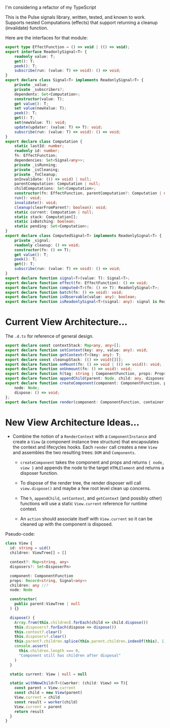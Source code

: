 <!-- Describe how Pulse/View works. -->

I'm considering a refactor of my TypeScript 

This is the Pulse signals library, written, tested, and known to work. Supports nested Computations (effects) that support returning a cleanup (invalidate) function. 

Here are the interfaces for that module:

```ts
export type EffectFunction = () => void | (() => void);
export interface ReadonlySignal<T> {
    readonly value: T;
    get(): T;
    peek(): T;
    subscribe(run: (value: T) => void): () => void;
}
export declare class Signal<T> implements ReadonlySignal<T> {
    private _value;
    private _subscribers?;
    dependents: Set<Computation>;
    constructor(value: T);
    get value(): T;
    set value(newValue: T);
    peek(): T;
    get(): T;
    set(newValue: T): void;
    update(updater: (value: T) => T): void;
    subscribe(run: (value: T) => void): () => void;
}
export declare class Computation {
    static lastId: number;
    readonly id: number;
    fn: EffectFunction;
    dependencies: Set<Signal<any>>;
    private _isRunning;
    private _isCleaning;
    private _fnCleanup;
    onInvalidate: (() => void) | null;
    parentComputation: Computation | null;
    childComputations: Set<Computation>;
    constructor(fn: EffectFunction, parentComputation?: Computation | null);
    run(): void;
    invalidate(): void;
    cleanup(clearFromParent?: boolean): void;
    static current: Computation | null;
    static stack: Computation[];
    static isBatching: boolean;
    static pending: Set<Computation>;
}
export declare class ComputedSignal<T> implements ReadonlySignal<T> {
    private _signal;
    readonly cleanup: () => void;
    constructor(fn: () => T);
    get value(): T;
    peek(): T;
    get(): T;
    subscribe(run: (value: T) => void): () => void;
}
export declare function signal<T>(value: T): Signal<T>;
export declare function effect(fn: EffectFunction): () => void;
export declare function computed<T>(fn: () => T): ReadonlySignal<T>;
export declare function batch(fn: () => void): void;
export declare function isObservable(value: any): boolean;
export declare function isReadonlySignal<T>(signal: any): signal is ReadonlySignal<T>;
```

# Current View Architecture...

The `.d.ts` for reference of general design.

```ts
export declare const contextStack: Map<any, any>[];
export declare function setContext(key: any, value: any): void;
export declare function getContext<T>(key: any): T;
export declare const cleanupStack: (() => void)[][];
export declare function onMount(fn: () => void | (() => void)): void;
export declare function onUnmount(fn: () => void): void;
export declare function h(tag: string | ComponentFunction, props: Props | null, ...children: any[]): Node;
export declare function appendChild(parent: Node, child: any, disposes?: (() => void)[]): void;
export declare function createComponent(component: ComponentFunction, props: any, children: any[]): {
    node: Node;
    dispose: () => void;
};
export declare function render(component: ComponentFunction, container: HTMLElement): () => void;
```


# New View Architecture Ideas...

- Combine the notion of a `RenderContext` with a `ComponentInstance` and create a `View` (a component instance tree structure) that encapsulates the context and lifecycles hooks. Each `render` call creates a new `View` and assembles the two resulting trees: `DOM` and `Components`.

  - `createComponent` takes the component and props and returns `{ node, view }` and appends the node to the target `HTMLElement` and returns a disposer function.

  - To dispose of the render tree, the render disposer will call `view.dispose()` and maybe a few root level clean up concerns.

  - The `h`, `appendChild`, `setContext`, and `getContext` (and possibly other) functions will use a static `View.current` reference for runtime context.

  - An `action` should associate itself with `View.current` so it can be cleaned up with the component is disposed.


Pseudo-code:

```ts
class View {
  id: string = uid()
  children: ViewTree[] = []

  context?: Map<string, any>
  disposers?: Set<DisposerFn>

  component: ComponentFunction
  props: Record<string, Signal<any>>
  children: any //?
  node: Node

  constructor(
    public parent:ViewTree | null
  ) {}

  dispose() {
    Array.from(this.children).forEach(child => child.dispose())
    this.disposers?.forEach(dispose => dispose())
    this.context?.clear()
    this.disposers?.clear()
    this.parent?.children.splice(this.parent.children.indexOf(this), 1)
    console.assert(
      this.children.length === 0,
      "Component still has children after disposal"
    )
  }

  static current: View | null = null

  static withNewChild<T>((worker: (child: View) => T){
    const parent = View.current
    const child = new View(parent)
    View.current = child
    const result = worker(child)
    View.current = parent
    return result
  }
}

```